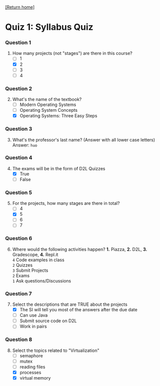 [[Return home]](https://trombonerjake.github.io/cmpe320-quizzes/)
# Quiz 1: Syllabus Quiz

### Question 1  
1. How many projects (not "stages") are there in this course?  
    - [ ] 1  
    - [x] 2  
    - [ ] 3  
    - [ ] 4  

### Question 2
2. What's the name of the textbook?
    - [ ] Modern Operating Systems
    - [ ] Operating System Concepts
    - [x] Operating Systems: Three Easy Steps
  
### Question 3
3. What's the professor's last name? (Answer with all lower case letters)  
    Answer: `huo`

### Question 4
4. The exams will be in the form of D2L Quizzes
    - [x] True
    - [ ] False

### Question 5
5. For the projects, how many stages are there in total?
    - [ ] 4
    - [x] 5
    - [ ] 6
    - [ ] 7
    
### Question 6
6. Where would the following activities happen? **1.** Piazza, **2.** D2L, **3.** Gradescope, **4.** Repl.it       
    `4` Code examples in class        
    `2` Quizzes                        
    `3` Submit Projects                
    `2` Exams                          
    `1` Ask questions/Discussions
    
### Question 7
7. Select the descriptions that are TRUE about the projects
    - [x] The SI will tell you most of the answers after the due date
    - [ ] Can use Java
    - [ ] Submit source code on D2L
    - [ ] Work in pairs

### Question 8
8. Select the topics related to "Virtualization"
    - [ ] semaphore
    - [ ] mutex
    - [ ] reading files
    - [x] processes
    - [x] virtual memory
